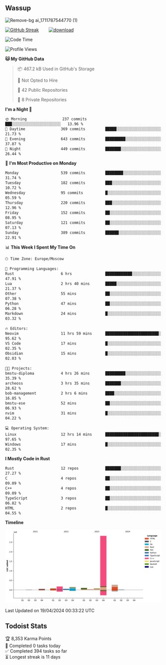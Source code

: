 ## Wassup

![Remove-bg ai_1711787544770 (1)](https://github.com/archeoss/archeoss/assets/68448737/e31def6e-524e-4c2b-930d-f672afbf4b77)

<!--
-->

[![GitHub Streak](http://github-readme-streak-stats.herokuapp.com?user=archeoss&theme=shades-of-purple&hide_border=true&date_format=j%20M%5B%20Y%5D)](https://git.io/streak-stats)&nbsp;&nbsp;&nbsp;&nbsp;&nbsp;&nbsp;&nbsp;&nbsp;[![download](https://user-images.githubusercontent.com/68448737/147796309-d8b65b1d-4dde-40d9-b03a-2b42aaa6cd43.jpeg)
](http://bmstu.ru/)

<!--START_SECTION:waka-->
![Code Time](http://img.shields.io/badge/Code%20Time-2%2C617%20hrs%2021%20mins-blue)

![Profile Views](http://img.shields.io/badge/Profile%20Views-23-blue)

**🐱 My GitHub Data** 

> 📦 467.2 kB Used in GitHub's Storage 
 > 
> 🚫 Not Opted to Hire
 > 
> 📜 42 Public Repositories 
 > 
> 🔑 8 Private Repositories 
 > 
**I'm a Night 🦉** 

```text
🌞 Morning                237 commits         ███░░░░░░░░░░░░░░░░░░░░░░   13.96 % 
🌆 Daytime                369 commits         █████░░░░░░░░░░░░░░░░░░░░   21.73 % 
🌃 Evening                643 commits         █████████░░░░░░░░░░░░░░░░   37.87 % 
🌙 Night                  449 commits         ███████░░░░░░░░░░░░░░░░░░   26.44 % 
```
📅 **I'm Most Productive on Monday** 

```text
Monday                   539 commits         ████████░░░░░░░░░░░░░░░░░   31.74 % 
Tuesday                  182 commits         ███░░░░░░░░░░░░░░░░░░░░░░   10.72 % 
Wednesday                95 commits          █░░░░░░░░░░░░░░░░░░░░░░░░   05.59 % 
Thursday                 220 commits         ███░░░░░░░░░░░░░░░░░░░░░░   12.96 % 
Friday                   152 commits         ██░░░░░░░░░░░░░░░░░░░░░░░   08.95 % 
Saturday                 121 commits         ██░░░░░░░░░░░░░░░░░░░░░░░   07.13 % 
Sunday                   389 commits         ██████░░░░░░░░░░░░░░░░░░░   22.91 % 
```


📊 **This Week I Spent My Time On** 

```text
🕑︎ Time Zone: Europe/Moscow

💬 Programming Languages: 
Rust                     6 hrs               ████████████░░░░░░░░░░░░░   47.91 % 
Lua                      2 hrs 40 mins       █████░░░░░░░░░░░░░░░░░░░░   21.37 % 
Other                    55 mins             ██░░░░░░░░░░░░░░░░░░░░░░░   07.38 % 
Python                   47 mins             ██░░░░░░░░░░░░░░░░░░░░░░░   06.28 % 
Markdown                 24 mins             █░░░░░░░░░░░░░░░░░░░░░░░░   03.32 % 

🔥 Editors: 
Neovim                   11 hrs 59 mins      ████████████████████████░   95.62 % 
VS Code                  17 mins             █░░░░░░░░░░░░░░░░░░░░░░░░   02.35 % 
Obsidian                 15 mins             █░░░░░░░░░░░░░░░░░░░░░░░░   02.03 % 

🐱‍💻 Projects: 
bmstu-diploma            4 hrs 26 mins       █████████░░░░░░░░░░░░░░░░   35.39 % 
archeoss                 3 hrs 35 mins       ███████░░░░░░░░░░░░░░░░░░   28.62 % 
bob-management           2 hrs 6 mins        ████░░░░░░░░░░░░░░░░░░░░░   16.85 % 
bmstu-ese                52 mins             ██░░░░░░░░░░░░░░░░░░░░░░░   06.93 % 
nvim                     31 mins             █░░░░░░░░░░░░░░░░░░░░░░░░   04.22 % 

💻 Operating System: 
Linux                    12 hrs 14 mins      ████████████████████████░   97.65 % 
Windows                  17 mins             █░░░░░░░░░░░░░░░░░░░░░░░░   02.35 % 
```

**I Mostly Code in Rust** 

```text
Rust                     12 repos            ███████░░░░░░░░░░░░░░░░░░   27.27 % 
C                        4 repos             ██░░░░░░░░░░░░░░░░░░░░░░░   09.09 % 
C++                      4 repos             ██░░░░░░░░░░░░░░░░░░░░░░░   09.09 % 
TypeScript               3 repos             ██░░░░░░░░░░░░░░░░░░░░░░░   06.82 % 
HTML                     2 repos             █░░░░░░░░░░░░░░░░░░░░░░░░   04.55 % 
```



**Timeline**

![Lines of Code chart](https://raw.githubusercontent.com/archeoss/archeoss/master/assets/bar_graph.png)


 Last Updated on 19/04/2024 00:33:22 UTC
<!--END_SECTION:waka-->

## Todoist Stats

<!-- TODO-IST:START -->
🏆  8,353 Karma Points           
🌸  Completed 0 tasks today           
✅  Completed 394 tasks so far           
⏳  Longest streak is 11 days
<!-- TODO-IST:END -->
